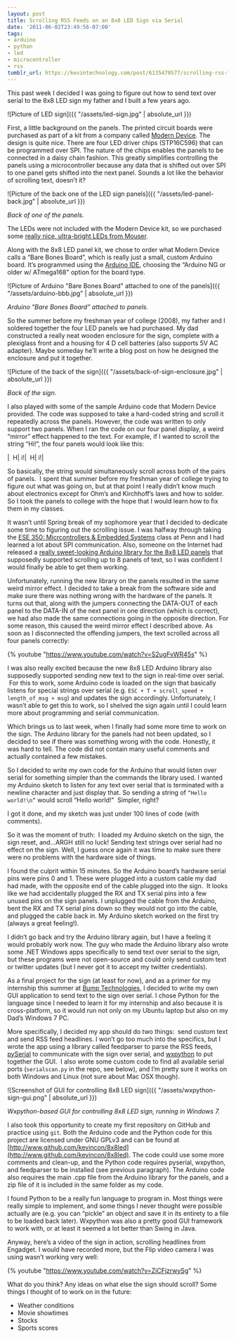 ```yaml
---
layout: post
title: Scrolling RSS Feeds on an 8x8 LED Sign via Serial
date: '2011-06-02T23:49:56-07:00'
tags:
- arduino
- python
- led
- microcontroller
- rss
tumblr_url: https://kevintechnology.com/post/6135479577/scrolling-rss-feeds-on-an-8x8-led-sign-via-serial
---
```


This past week I decided I was going to figure out how to send text over serial to the 8x8 LED sign my father and I built a few years ago.

![Picture of LED sign]({{ "/assets/led-sign.jpg" | absolute_url }})

First, a little background on the panels. The printed circuit boards were purchased as part of a kit from a company called [Modern Device](https://moderndevice.com/). The design is quite nice. There are four LED driver chips (STP16C596) that can be programmed over SPI. The nature of the chips enables the panels to be connected in a daisy chain fashion. This greatly simplifies controlling the panels using a microcontroller because any data that is shifted out over SPI to one panel gets shifted into the next panel. Sounds a lot like the behavior of scrolling text, doesn’t it?

![Picture of the back one of the LED sign panels]({{ "/assets/led-panel-back.jpg" | absolute_url }})

_Back of one of the panels._

The LEDs were not included with the Modern Device kit, so we purchased some [really nice, ultra-bright LEDs from Mouser](http://www.mouser.com/ProductDetail/Lumex/SSL-LX5093SRD-D/?qs=S5aV3aBO9PfwQ8Rax%252b9lMw%3d%3d).

Along with the 8x8 LED panel kit, we chose to order what Modern Device calls a “Bare Bones Board”, which is really just a small, custom Arduino board. It’s programmed using the [Arduino IDE](http://arduino.cc/en/Main/Software), choosing the “Arduino NG or older w/ ATmega168" option for the board type.

![Picture of Arduino "Bare Bones Board" attached to one of the panels]({{ "/assets/arduino-bbb.jpg" | absolute_url }})

_Arduino "Bare Bones Board” attached to panels._

So the summer before my freshman year of college (2008), my father and I soldered together the four LED panels we had purchased. My dad constructed a really neat wooden enclosure for the sign, complete with a plexiglass front and a housing for 4 D cell batteries (also supports 5V AC adapter). Maybe someday he’ll write a blog post on how he designed the enclosure and put it together.

![Picture of the back of the sign]({{ "/assets/back-of-sign-enclosure.jpg" | absolute_url }})

_Back of the sign._

I also played with some of the sample Arduino code that Modern Device provided. The code was supposed to take a hard-coded string and scroll it repeatedly across the panels. However, the code was written to only support two panels. When I ran the code on our four panel display, a weird “mirror” effect happened to the text. For example, if I wanted to scroll the string “Hi!”, the four panels would look like this:

|  H| i!|  H| i!|

So basically, the string would simultaneously scroll across both of the pairs of panels.  I spent that summer before my freshman year of college trying to figure out what was going on, but at that point I really didn’t know much about electronics except for Ohm’s and Kirchhoff’s laws and how to solder. So I took the panels to college with the hope that I would learn how to fix them in my classes.

It wasn’t until Spring break of my sophomore year that I decided to dedicate some time to figuring out the scrolling issue. I was halfway through taking the [ESE 350: Micrcontrollers & Embedded Systems](http://www.seas.upenn.edu/~ese350/) class at Penn and I had learned a lot about SPI communication. Also, someone on the Internet had released a [really sweet-looking Arduino library for the 8x8 LED panels](http://code.google.com/p/panel8x8/) that supposedly supported scrolling up to 8 panels of text, so I was confident I would finally be able to get them working.

Unfortunately, running the new library on the panels resulted in the same weird mirror effect. I decided to take a break from the software side and make sure there was nothing wrong with the hardware of the panels. It turns out that, along with the jumpers connecting the DATA-OUT of each panel to the DATA-IN of the next panel in one direction (which is correct), we had also made the same connections going in the opposite direction. For some reason, this caused the weird mirror effect I described above. As soon as I disconnected the offending jumpers, the text scrolled across all four panels correctly:

{% youtube "https://www.youtube.com/watch?v=S2ugFvWR45s" %}

I was also really excited because the new 8x8 LED Arduino library also supposedly supported sending new text to the sign in real-time over serial.  For this to work, some Arduino code is loaded on the sign that basically listens for special strings over serial (e.g. `ESC + T + scroll_speed + length_of_msg + msg`) and updates the sign accordingly. Unfortunately, I wasn’t able to get this to work, so I shelved the sign again until I could learn more about programming and serial communication.

Which brings us to last week, when I finally had some more time to work on the sign. The Arduino library for the panels had not been updated, so I decided to see if there was something wrong with the code. Honestly, it was hard to tell. The code did not contain many useful comments and actually contained a few mistakes.

So I decided to write my own code for the Arduino that would listen over serial for something simpler than the commands the library used. I wanted my Arduino sketch to listen for any text over serial that is terminated with a newline character and just display that. So sending a string of `“Hello world!\n”` would scroll “Hello world!”  Simpler, right?

I got it done, and my sketch was just under 100 lines of code (with comments).

So it was the moment of truth:  I loaded my Arduino sketch on the sign, the sign reset, and…ARGH still no luck! Sending text strings over serial had no effect on the sign. Well, I guess once again it was time to make sure there were no problems with the hardware side of things.  

I found the culprit within 15 minutes. So the Arduino board’s hardware serial pins were pins 0 and 1. These were plugged into a custom cable my dad had made, with the opposite end of the cable plugged into the sign.  It looks like we had accidentally plugged the RX and TX serial pins into a few unused pins on the sign panels. I unplugged the cable from the Arduino, bent the RX and TX serial pins down so they would not go into the cable, and plugged the cable back in. My Arduino sketch worked on the first try (always a great feeling!).

I didn’t go back and try the Arduino library again, but I have a feeling it would probably work now. The guy who made the Arduino library also wrote some .NET Windows apps specifically to send text over serial to the sign, but these programs were not open-source and could only send custom text or twitter updates (but I never got it to accept my twitter credentials).

As a final project for the sign (at least for now), and as a primer for my internship this summer at [Bump Technologies](http://www.bu.mp), I decided to write my own GUI application to send text to the sign over serial. I chose Python for the language since I needed to learn it for my internship and also because it is cross-platform, so it would run not only on my Ubuntu laptop but also on my Dad’s Windows 7 PC.

More specifically, I decided my app should do two things:  send custom text and send RSS feed headlines. I won’t go too much into the specifics, but I wrote the app using a library called feedparser to parse the RSS feeds, [pySerial](https://github.com/pyserial/pyserial) to communicate with the sign over serial, and [wxpython](https://www.wxpython.org/) to put together the GUI.  I also wrote some custom code to find all available serial ports (`serialscan.py` in the repo, see below), and I’m pretty sure it works on both Windows and Linux (not sure about Mac OSX though).

![Screenshot of GUI for controlling 8x8 LED sign]({{ "/assets/wxpython-sign-gui.png" | absolute_url }})

_Wxpython-based GUI for controlling 8x8 LED sign, running in Windows 7._

I also took this opportunity to create my first repository on GitHub and practice using `git`. Both the Arduino code and the Python code for this project are licensed under GNU GPLv3 and can be found at [http://www.github.com/kevincon/8x8led](http://www.github.com/kevincon/8x8led). The code could use some more comments and clean-up, and the Python code requires pyserial, wxpython, and feedparser to be installed (see previous paragraph). The Arduino code also requires the main .cpp file from the Arduino library for the panels, and a zip file of it is included in the same folder as my code.

I found Python to be a really fun language to program in. Most things were really simple to implement, and some things I never thought were possible actually are (e.g. you can “pickle” an object and save it in its entirety to a file to be loaded back later). Wxpython was also a pretty good GUI framework to work with, or at least it seemed a lot better than Swing in Java.

Anyway, here’s a video of the sign in action, scrolling headlines from Engadget. I would have recorded more, but the Flip video camera I was using wasn’t working very well:

{% youtube "https://www.youtube.com/watch?v=ZiCFjzrwySg" %}

What do you think? Any ideas on what else the sign should scroll? Some things I thought of to work on in the future:

*   Weather conditions
*   Movie showtimes
*   Stocks
*   Sports scores
